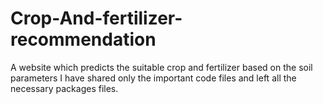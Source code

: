 # Crop-And-fertilizer-recommendation
A website which predicts the suitable crop and fertilizer based on the soil parameters
I have shared only the important code files and left all the necessary packages files.

